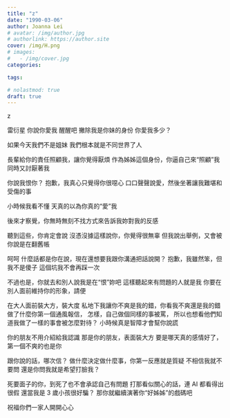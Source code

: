 ```yaml
---
title: "z"
date: "1990-03-06"
author: Joanna Lei
# avatar: /img/author.jpg
# authorlink: https://author.site
cover: /img/H.png
# images:
#   - /img/cover.jpg
categories:

tags:

# nolastmod: true
draft: true
---
```


z

<!--more-->

雷衍星
你說你愛我
醒醒吧
撇除我是你妹的身份
你愛我多少？

如果今天我們不是姐妹
我們根本就是不同世界了人

長輩給你的責任照顧我，讓你覺得厭煩
作為姊姊這個身份，你逼自己來“照顧”我同時又討厭著我

你說我恨你？
抱歉，我真心只覺得你很噁心
口口聲聲說愛，然後坐著讓我難堪和受傷的事

小時候我看不懂
天真的以為你真的“愛”我

後來才察覺，你無時無刻不找方式來告訴我妳對我的反感

聽到這些，你肯定會說
沒憑沒據這樣說你，你覺得很無辜
但我說出舉例，又會被你說是在翻舊帳

呵呵
什麼話都是你在說，現在還想要我跟你溝通把話說開？
抱歉，我雖然笨，但我不是傻子
這個坑我不會再踩一次

不過也是，你就去和別人說我是在“恨”妳吧
這樣聽起來有問題的人就是我
你要在別人面前維持你的形象，請便

在大人面前裝大方，裝大度
私地下我讓你不爽是我的錯，你看我不爽還是我的錯
做了什麼你第一個通風報信，
怎樣，自己做個同樣的事被罵，
所以也想看他們知道我做了一樣的事會被怎麼對待？
小時候真是智障才會幫你說謊

你的朋友不用介紹給我認識
那是你的朋友，表面裝大方
要是哪天真的感情好了，第一個不爽的也是你

跟你說的話，哪次信？
做什麼決定做什麼事，你第一反應就是質疑
不相信我就不要問
還是你問我就是希望打臉我？

死要面子的你，到死了也不會承認自己有問題
打那看似關心的話，連 AI 都看得出很假
還當我是 3 歲小孩很好騙？
那你就繼續演著你“好姊姊”的戲碼吧

祝福你們一家人開開心心
